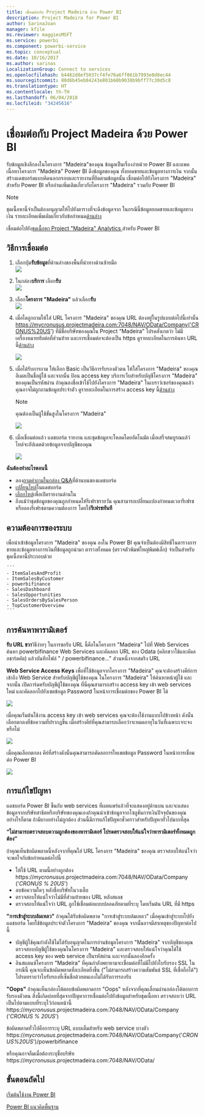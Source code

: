 ```yaml
---
title: เชื่อมต่อกับ Project Madeira ด้วย Power BI
description: Project Madeira for Power BI
author: SarinaJoan
manager: kfile
ms.reviewer: maggiesMSFT
ms.service: powerbi
ms.component: powerbi-service
ms.topic: conceptual
ms.date: 10/16/2017
ms.author: sarinas
LocalizationGroup: Connect to services
ms.openlocfilehash: b4462d8ef5037cf4fe76a6ff061b7993e8d8ec44
ms.sourcegitcommit: 80d6b45eb84243e801b60b9038b9bff77c30d5c8
ms.translationtype: HT
ms.contentlocale: th-TH
ms.lasthandoff: 06/04/2018
ms.locfileid: "34245616"
---
```

# <a name="connect-to-project-madeira-with-power-bi"></a>เชื่อมต่อกับ Project Madeira ด้วย Power BI
รับข้อมูลเชิงลึกลงในโครงการ "Madeira"ของคุณ ข้อมูลเป็นเรื่องง่ายด้วย Power BI และแพคเนื้อหาโครงการ "Madeira" Power BI ดึงข้อมูลของคุณ ทั้งยอดขายและข้อมูลทางการเงิน จากนั้นสร้างแดชบอร์ดแบบคิดนอกกรอบและรายงานที่ยึดตามข้อมูลนั้น
เชื่อมต่อไปยังโครงการ "Madeira" สำหรับ Power BI หรืออ่านเพิ่มเติมเกี่ยวกับโครงการ "Madeira" รวมกับ Power BI

>[!NOTE]
>ชุดเนื้อหานี้จำเป็นต้องอนุญาตให้ไปยังตารางที่จะดึงข้อมูลจาก ในกรณีนี้ข้อมูลยอดขายและข้อมูลทางเงิน รายละเอียดเพิ่มเติมเกี่ยวกับข้อกำหนด[ด้านล่าง](#Requirements)

เชื่อมต่อไปยัง[ชุดเนื้อหา Project "Madeira" Analytics ](https://app.powerbi.com/getdata/services/project-madeira)สำหรับ Power BI

## <a name="how-to-connect"></a>วิธีการเชื่อมต่อ
1. เลือกปุ่ม**รับข้อมูล**ที่ด้านล่างของพื้นที่นำทางด้านซ้ายมือ  
    ![](media/service-connect-to-project-madeira/getdata.png)
2. ในกล่อง**บริการ** เลือก**รับ**  
    ![](media/service-connect-to-project-madeira/services.png)
3. เลือก**โครงการ "Madeira"** แล้วเลือก**รับ**  
    ![](media/service-connect-to-project-madeira/projectmadeira.png)
4. เมื่อไดถูกถามให้ใส่ URL โครงการ "Madeira" ของคุณ URL ต้องอยู่ในรูปแบบต่อไปนี้เท่านั้น https://mycronusus.projectmadeira.com:7048/NAV/OData/Company('CRONUS%20US') ที่มีชื่อบริษัทของคุณใน Project “Madeira” โปรดสังเกตว่า ไม่มีเครื่องหมายทับต่อที่ส่วนท้าย และการเชื่อมต่อจะต้องเป็น https ดูรายละเอียดในการค้นหา URL นี้[ด้านล่าง](#FindingParams)  
   
    ![](media/service-connect-to-project-madeira/params.png)
5. เมื่อได้รับการถาม ให้เลือก Basic เป็นวิธีการรับรองตัวตน ให้ใส่โครงการ "Madeira" ของคุณ อีเมลเป็นชื่อผู้ใช้ และจากนั้น ป้อน access key บริการเว็บสำหรับบัญชีโครงการ "Madeira" ของคุณเป็นรหัสผ่าน ถ้าคุณลงชื่อเข้าใช้ไปยังโครงการ "Madeira" ในเบราว์เซอร์ของคุณแล้ว คุณอาจไม่ถูกถามข้อมูลประจำตัว ดูรายละเอียดในการสร้าง access key นี้[ด้านล่าง](#FindingParams)  
   
    >[!NOTE]
    >คุณต้องเป็นผู้ใช้ขั้นสูงในโครงการ "Madeira"
   
   ![](media/service-connect-to-project-madeira/creds.png)
6. เมื่อเชื่อมต่อแล้ว แดชบอร์ด รายงาน และชุดข้อมูลจะโหลดโดยอัตโนมัต เมื่อเสร็จสมบูรณแล้ว์ ไทล์จะอัปเดตด้วยข้อมูลจากบัญชีของคุณ  
   
    ![](media/service-connect-to-project-madeira/dashboard.png)

**ฉันต้องทำอะไรตอนนี้**

* ลอง[ถามคำถามในกล่อง Q&A](power-bi-q-and-a.md)ที่ด้านบนของแดชบอร์ด
* [เปลี่ยนไทล์](service-dashboard-edit-tile.md)ในแดชบอร์ด
* [เลือกไทล์](service-dashboard-tiles.md)เพื่อเปิดรายงานด้านใน
* ถึงแม้ว่าชุดข้อมูลของคุณถูกกำหนดให้รีเฟรซรายวัน คุณสามารถเปลี่ยนแปลงกำหนดเวลารีเฟรช หรือลองรีเฟรชตามความต้องการ โดยใช้**รีเฟรชทันที**

<a name="Requirements"></a>

## <a name="system-requirements"></a>ความต้องการของระบบ
เพื่อนำเข้าข้อมูลโครงการ "Madeira" ของคุณ ลงใน Power BI คุณจำเป็นต้องมีสิทธิ์ในตารางการขายและข้อมูลทางการเงินที่ข้อมูลถูกนำมา ตารางทั้งหมด (ตรวจตัวพิมพ์ใหญ่พิมพ์เล็ก) จำเป็นสำหรับชุดเนื้อหานี้ประกอบด้วย  
 
    ´´´ 
    - ItemSalesAndProfit  
    - ItemSalesByCustomer  
    - powerbifinance  
    - SalesDashboard  
    - SalesOpportunities  
    - SalesOrdersBySalesPerson  
    - TopCustomerOverview  
    ´´´ 

<a name="FindingParams"></a>

## <a name="finding-parameters"></a>การค้นหาพารามิเตอร์
**รับ URL ขวา**วิธีง่ายๆ ในการขอรับ URL นี้คือในโครงการ "Madeira" ไปที่ Web Services ค้นหา powerbifinance Web Services และคัดลอก URL ของ Odata (คลิกขวาใช้และคัดลอชาร์ตคัต) แล้วบันทึกไฟล์ " / powerbifinance..." ส่วนหนึ่งจากสตริง URL

**Web Service Access Keys** เพื่อที่ใช้ข้อมูลจากโครงการ "Madeira" คุณจะต้องสร้างคีย์การเข้าถึง Web Service สำหรับบัญชีผู้ใช้ของคุณ ในโครงการ "Madeira" ให้ค้นหาหน้าผู้ใช้ และจากนั้น เปิดการ์ดหรับบัญชีผู้ใช้ของคุณ ที่นี่คุณสามารถสร้าง access key เข้า web services ใหม่ และคัดลอกไปยังเขตข้อมูล Password ในหน้าการเชื่อมต่อของ Power BI ได้

![](media/service-connect-to-project-madeira/accesskey.png)

เมื่อคุณเริ่มต้นใช้งาน access key เข้า web services คุณจะต้องใช้งานแบบไปข้างหน้า ดังนั้นเลือกตกลงที่ข้อความที่ปรากฏขึ้น
เมื่อสร้างคีย์ที่คุณสามารถเลือกว่าจะหมดอายุในวันที่เฉพาะเจาะจงหรือไม่

![](media/service-connect-to-project-madeira/accesskey2.png)

เมื่อคุณเลือกตกลง คีย์ที่สร้างดังนั้นคุณสามารถคัดลอการใหเขตข้อมูล Password ในหน้าการเชื่อมต่อ Power BI

![](media/service-connect-to-project-madeira/accesskey3.png)

## <a name="troubleshooting"></a>การแก้ไขปัญหา
แดชบอร์ด Power BI ขึ้นกับ web services ที่เผยแพร่แล้วที่จะแสดงอยู่ด้านบน และจะแสดงข้อมูลจากบริษัทสาธิตหรือบริษัทของคุณเองถ้าคุณนำเข้าข้อมูลจากโซลูชันการเงินปัจจุบันของคุณ อย่างไรก็ตาม ถ้ามีบางอย่างไม่ถูกต้อง ส่วนนี้มีการแก้ไขปัญหาชั่วคราวสำหรับปัญหาทั่วไปมากที่สุด

**“ไม่สามารถตรวจสอบความถูกต้องของพารามิเตอร์ โปรดตรวจสอบให้แน่ใจว่าพารามิเตอร์ทั้งหมดถูกต้อง”**

ถ้าคุณเห็นข้อผิดพลาดนี้หลังจากที่คุณใส่ URL โครงการ "Madeira" ของคุณ ตรวจสอบให้แน่ใจว่าจะพอใจกับข้อกำหนดต่อไปนี้  

   - ให้ใช้ URL ตามนี้อย่างถูกต้อง https://*mycronusus*.projectmadeira.com:7048/NAV/OData/Company ('*CRONUS % 20US*')  
   - ลบข้อความใดๆ หลังชื่อบริษัทในวงเล็บ  
   - ตรวจสอบให้แน่ใจว่าไม่มีที่ส่วนท้ายของ URL หลังสแลช  
   - ตรวจสอบให้แน่ใจว่า URL ถูกใช้เชื่อมต่อแบบปลอดภัยตามที่ระบุ โดยเริ่มต้น URL ที่มี https  

**"การเข้าสู่ระบบล้มเหลว"** ถ้าคุณได้รับข้อผิดพลาด "การเข้าสู่ระบบล้มเหลว" เมื่อคุณเข้าสู่ระบบไปยังแดชบอร์ด โดยใช้ข้อมูลประจำตัวโครงการ "Madeira" ของคุณ จากนั้นอาจมีสาเหตุของปัญหาต่อไปนี้  

   - บัญชีผู้ใช้คุณกำลังใช้ไม่ได้รับอนุญาตในการอ่านข้อมูลโครงการ "Madeira" จากบัญชีของคุณ ตรวจสอบบัญชีผู้ใช้ของคุณในโครงการ "Madeira" และตรวจสอบให้แน่ใจว่าคุณได้ใช้ access key ของ web service เป็นรหัสผ่าน และจากนั้นลองอีกครั้ง  
   - อินสแตนซ์โครงการ "Madeira" ที่คุณกำลังพยายามจะเชื่อมต่อที่ไม่มีไปยังใบรับรอง SSL ในกรณีนี้ คุณจะเห็นข้อผิดพลาดที่ละเอียดยิ่งขึ้น ("ไม่สามารถสร้างความสัมพันธ์ SSL ที่เชื่อถือได้") โปรดทราบว่าใบรับรองที่เซ็นชื่อด้วยตนเองไม่ได้รับการรองรับ  

**"Oops"** ถ้าคุณเห็นกล่องโต้ตอบข้อผิดพลาดการ "Oops" หลังจากที่คุณเลื่อนผ่านกล่องโต้ตอบการรับรองตัวตน สิ่งนี้เกิดบ่อยที่สุดจากปัญหาการเชื่อมต่อไปยังข้อมูลสำหรับชุดเนื้อหา ตรวจสอบว่า URL เป็นไปตามแบบที่ระบุไว้ก่อนหน้านี้  
    https://*mycronusus*.projectmadeira.com:7048/NAV/OData/Company ('*CRONUS % 20US*')

ข้อผิดพลาดทั่วไปคือการระบุ URL แบบเต็มสำหรับ web service บางตัว  
    https://*mycronusus*.projectmadeira.com:7048/NAV/OData/Company('*CRONUS%20US*')/powerbifinance

หรือคุณอาจลืมเมื่อต้องระบุชื่อบริษัท   
    https://*mycronusus*.projectmadeira.com:7048/NAV/OData/

## <a name="next-steps"></a>ขั้นตอนถัดไป
[เริ่มต้นใช้งาน Power BI](service-get-started.md)

[Power BI แนวคิดพื้นฐาน](service-basic-concepts.md)

